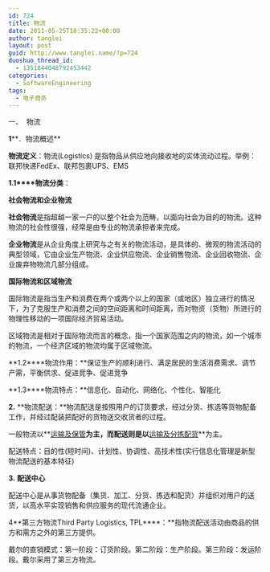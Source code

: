 ```yaml
---
id: 724
title: 物流
date: 2011-05-25T18:35:22+00:00
author: tanglei
layout: post
guid: http://www.tanglei.name/?p=724
duoshuo_thread_id:
  - 1351844048792453442
categories:
  - SoftwareEngineering
tags:
  - 电子商务
---
```

一、  物流

**1****．物流概述**

**物流定义**：物流(Logistics) 是指物品从供应地向接收地的实体流动过程。举例：联邦快递FedEx、联邦包裹UPS、EMS

**1.1****物流分类**：

**社会物流和企业物流**

**社会物流**是指超越一家一户的以整个社会为范畴，以面向社会为目的的物流。这种物流的社会性很强，经常是由专业的物流承担者来完成。

**企业物流**是从企业角度上研究与之有关的物流活动，是具体的、微观的物流活动的典型领域，它由企业生产物流、企业供应物流、企业销售物流、企业回收物流、企业废弃物物流几部分组成。

**国际物流和区域物流**

国际物流是指当生产和消费在两个或两个以上的国家（或地区）独立进行的情况下，为了克服生产和消费之间的空间距离和时间距离，而对物资（货物）所进行的物理性移动的一项国际经济贸易活动。

区域物流是相对于国际物流而言的概念，指一个国家范围之内的物流，如一个城市的物流，一个经济区域的物流均属于区域物流。

**1.2****物流作用：**保证生产的顺利进行、满足居民的生活消费需求、调节产需，平衡供求、促进竞争、促进竞争

**1.3****物流特点：**信息化、自动化、网络化、个性化、智能化

**2.** **物流配送：**物流配送是按照用户的订货要求，经过分货、拣选等货物配备工作，并经过配装把配好的货物送交收货者的过程。

一般物流以**<span style="text-decoration: underline;">运输及保管</span>**为主，而配送则是以**<span style="text-decoration: underline;">运输及分拣配货</span>**为主。

配送特点：目的性(短时间)、计划性、协调性、高技术性(实行信息化管理是新型物流配送的基本特征)

**3.** **配送中心**

配送中心是从事货物配备（集货、加工、分货、拣选和配货）并组织对用户的送货，以高水平实现销售和供应服务的现代流通企业。

4**第三方物流Third Party Logistics, TPL****：**指物流配送活动由商品的供方和需方之外的第三方提供。

戴尔的直销模式：第一阶段：订货阶段。第二阶段：生产阶段。第三阶段：发运阶段。戴尔采用了第三方物流。
